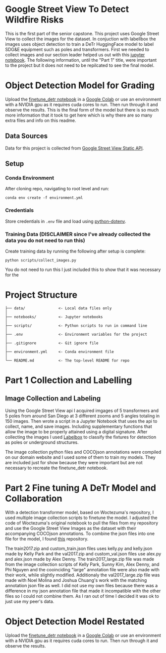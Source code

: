 # Google Street View To Detect Wildfire Risks
This is the first part of the senior capstone. This project uses Google Street View to collect the images for the dataset. In conjuction with labellbox the images uses object detection to train a DeTr HuggingFace model to label SDG&E equipment such as poles and transformers. First we needed to collect images and our section leader helped us out with this [jupyter notebook](https://github.com/pdashk/streetwatch/tree/master). The following information, until the "Part 1" title, were important to the project but it does not need to be repilcated to see the final model.

# Object Detection Model for Grading
Upload the [finetune_detr notebook](https://github.com/mjignacio/dsc180a-streetview/blob/main/notebooks/finetune_detr.ipynb) in a [Google Colab](https://colab.research.google.com) or use an environment with a NVIDIA gpu as it requires cuda cores to run. Then run through it and observe the results. This is the final form of the model but there is so much more information that it took to get here which is why there are so many extra files and info on this readme.

## Data Sources
Data for this project is collected from [Google Street View Static API](https://developers.google.com/maps/documentation/streetview/overview).

## Setup

### Conda Environment
After cloning repo, navigating to root level and run:
```
conda env create -f environment.yml
```

### Credentials
Store credentials in `.env` file and load using [python-dotenv](https://pypi.org/project/python-dotenv/).

### Training Data (DISCLAIMER since I've already collected the data you do not need to run this)
Create training data by running the following after setup is complete:
```
python scripts/collect_images.py
```
You do not need to run this I just included this to show that it was necessary for the 

# Project Structure

```
├── data/               <- Local data files only 
│
├── notebooks/          <- Jupyter notebooks
│
├── scripts/            <- Python scripts to run in command line
│
├── .env                <- Environment variables for the project
│
├── .gitignore          <- Git ignore file
│
├── environment.yml     <- Conda environment file
│
└── README.md           <- The top-level README for repo
```

# Part 1 Collection and Labelling

## Image Collection and Labeling
Using the Google Street View api I acquired imgages of 5 transformers and 5 poles from around San Diego at 3 different zooms and 5 angles totaling in 150 images. Then wrote a script in a Jupyter Notebook that uses the api to collect, name, and save images. Including supplementary functions that allow the image to be properly attained using a digital signature. After collecting the images I used [Labelbox](https://labelbox.com) to classify the fixtures for detection as poles or underground structures.

The image collection python files and COCOjson annotations were compiled on our domain website and I used some of them to train my models. They are included just for show because they were important but are not necessary to recreate the finetune_detr notebook. 

# Part 2 Fine tuning A DeTr Model and Collaboration
With a detection transformer model, based on Woctezuma's repository, I used multiple image collection scripts to finetune the model. I adjusted the code of Woctezuma's original notebook to pull the files from my repository and use the Google Street View Images as the dataset with their accompanying COCOjson annotations. To combine the json files into one file for the model, I found [this](https://github.com/mohamadmansourX/Merge_COCO_FILES) repository. 

The train2017.zip and custom_train.json files uses kelly.py and kelly.json made by Kelly Park and the val2017.zip and custom_val.json files use alex.py and alex.json made by Alex Denny. The train2017_large.zip file was made from the image collection scripts of Kelly Park, Sunny Kim, Alex Denny, and Phi Nguyen and the cooinciding "large" annotation file were also made with their work, while slightly modified. Additionaly the val2017_large.zip file was made with Noel Molina and Joshua Chuang's work with the matching annotation json file as well. I did not use my own files because there was a difference in my json annotation file that made it incompatible with the other files so I could not combine them. As I ran out of time I decided it was ok to just use my peer's data.

# Object Detection Model Restated
Upload the [finetune_detr notebook](https://github.com/mjignacio/dsc180a-streetview/blob/main/notebooks/finetune_detr.ipynb) in a [Google Colab](https://colab.research.google.com) or use an environment with a NVIDIA gpu as it requires cuda cores to run. Then run through it and observe the results.
## 
